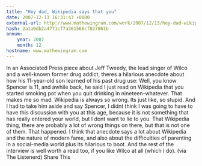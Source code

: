 ```yaml
---
title: "Hey dad, Wikipedia says that you"
date: 2007-12-13 16:31:43 +0000
external-url: http://www.mathewingram.com/work/2007/12/13/hey-dad-wikipedia-says-that-you/
hash: 2a1a0db2a4771cf7a361566cf827861b
annum:
    year: 2007
    month: 12
hostname: www.mathewingram.com
---
```


In an Associated Press piece about Jeff Tweedy, the lead singer of Wilco and a well-known former drug addict, theres a hilarious anecdote about how his 11-year-old son learned of his past drug use:  Well, you know Spencer is 11, and awhile back, he said I just read on Wikipedia that you started smoking pot when you quit drinking in nineteen-whatever. That makes me so mad. Wikipedia is always so wrong. Its just like, so stupid.   And I had to take him aside and say Spencer, I didnt think I was going to have to have this discussion with you at this age, because it is not something that has really entered your world, but I dont want to lie to you.   That Wikipedia thing, there are probably a lot of wrong things on there, but that is not one of them. That happened.  I think that anecdote says a lot about Wikipedia and the nature of modern fame, and also about the difficulties of parenting in a social-media world  plus its hilarious to boot. And the rest of the interview is well worth a read too, if you like Wilco at all (which I do).   (via The Listenerd)  Share This
